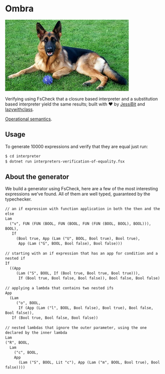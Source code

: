 # Ombra

![Ombra](ombra.png)

Verifying using FsCheck that a closure based interpreter and a substitution based interpreter yield the same results; 
built with :heart: by [JessiBit](https://github.com/jessi-bit) and [lazywithclass](https://github.com/lazywithclass).

[Operational semantics](operational-semantics.md).

## Usage

To generate 10000 expressions and verify that they are equal just run:

```bash
$ cd interpreter
$ dotnet run interpreters-verification-of-equality.fsx
```

## About the generator

We build a generator using FsCheck, here are a few of the most interesting expressions we've found.
All of them are well typed, guaranteed by the typechecker.

```F#
// an if expression with function application in both the then and the else
Lam
  ("v", FUN (FUN (BOOL, FUN (BOOL, FUN (FUN (BOOL, BOOL), BOOL))), BOOL),
   If
     (Bool true, App (Lam ("U", BOOL, Bool true), Bool true),
      App (Lam ("G", BOOL, Bool false), Bool false)))

// starting with an if expression that has an app for condition and a nested if
If
  ((App
     (Lam ("S", BOOL, If (Bool true, Bool true, Bool true))),
      If (Bool true, Bool false, Bool false)), Bool false, Bool false)

// applying a lambda that contains two nested ifs
App
  (Lam
     ("o", BOOL,
      If (App (Lam ("l", BOOL, Bool false), Bool true), Bool false, Bool false)),
   If (Bool true, Bool false, Bool false))

// nested lambdas that ignore the outer parameter, using the one declared by the inner lambda
Lam
("R", BOOL,
  Lam
    ("c", BOOL,
    App
      (Lam ("S", BOOL, Lit "c"), App (Lam ("m", BOOL, Bool true), Bool false))))
```